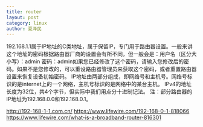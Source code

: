 ```yaml
---
title: router
layout: post
category: linux
author: 夏泽民
---
```

192.168.1.1属于IP地址的C类地址，属于保留IP，专门用于路由器设置。一般来讲这个地址的密码根据路由器厂商的设置会有所不同，但一般会是：用户名（区分大小写）：admin 密码：admin如果您已经修改了这个密码，请输入您修改后的密码。如果不是您修改的，可以重设路由器管理员来获取这个密码，或者重置路由器设置来恢复设备初始密码。
IP地址由两部分组成，即网络号和主机号。网络号标识的是internet上的一个网络，主机号标识的是网络中的某台主机。
IPv4的地址长度为32位，共4个字节，但实际中我们用点分十进制记法。
注：部分路由器的IP地址为192.168.0.0和192.168.0.1。
<!-- more -->
http://192-168-1-1.com.cn/
https://www.lifewire.com/192-168-0-1-818066
https://www.lifewire.com/what-is-a-broadband-router-816301
